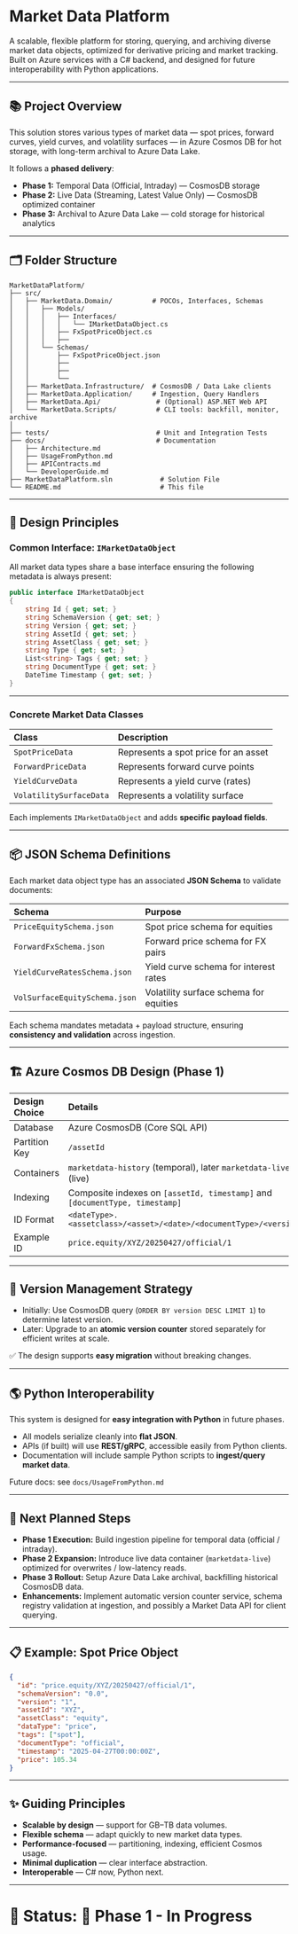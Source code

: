 
# Market Data Platform

A scalable, flexible platform for storing, querying, and archiving diverse market data objects, optimized for derivative pricing and market tracking.  
Built on Azure services with a C# backend, and designed for future interoperability with Python applications.

---

## 📚 Project Overview

This solution stores various types of market data — spot prices, forward curves, yield curves, and volatility surfaces — in Azure Cosmos DB for hot storage, with long-term archival to Azure Data Lake.

It follows a **phased delivery**:

- **Phase 1:** Temporal Data (Official, Intraday) — CosmosDB storage
- **Phase 2:** Live Data (Streaming, Latest Value Only) — CosmosDB optimized container
- **Phase 3:** Archival to Azure Data Lake — cold storage for historical analytics

---

## 🗂 Folder Structure

```plaintext
MarketDataPlatform/
├── src/
│   ├── MarketData.Domain/          # POCOs, Interfaces, Schemas
│   │   ├── Models/
│   │   │   ├── Interfaces/
│   │   │   │   └── IMarketDataObject.cs
│   │   │   ├── FxSpotPriceObject.cs
│   │   │   ├── 
│   │   └── Schemas/
│   │       ├── FxSpotPriceObject.json
│   │       ├── 
│   │       ├── 
│   │       └── 
│   ├── MarketData.Infrastructure/  # CosmosDB / Data Lake clients
│   ├── MarketData.Application/     # Ingestion, Query Handlers
│   ├── MarketData.Api/              # (Optional) ASP.NET Web API
│   └── MarketData.Scripts/          # CLI tools: backfill, monitor, archive
│
├── tests/                           # Unit and Integration Tests
├── docs/                            # Documentation
│   ├── Architecture.md
│   ├── UsageFromPython.md
│   ├── APIContracts.md
│   └── DeveloperGuide.md
├── MarketDataPlatform.sln            # Solution File
└── README.md                         # This file
```

---

## 🎨 Design Principles

### Common Interface: `IMarketDataObject`

All market data types share a base interface ensuring the following metadata is always present:

```csharp
public interface IMarketDataObject
{
    string Id { get; set; }
    string SchemaVersion { get; set; }
    string Version { get; set; }
    string AssetId { get; set; }
    string AssetClass { get; set; }
    string Type { get; set; }
    List<string> Tags { get; set; }
    string DocumentType { get; set; }
    DateTime Timestamp { get; set; }
}
```

---

### Concrete Market Data Classes

| Class | Description |
|:------|:------------|
| `SpotPriceData` | Represents a spot price for an asset |
| `ForwardPriceData` | Represents forward curve points |
| `YieldCurveData` | Represents a yield curve (rates) |
| `VolatilitySurfaceData` | Represents a volatility surface |

Each implements `IMarketDataObject` and adds **specific payload fields**.

---

## 📦 JSON Schema Definitions

Each market data object type has an associated **JSON Schema** to validate documents:

| Schema | Purpose |
|:-------|:--------|
| `PriceEquitySchema.json` | Spot price schema for equities |
| `ForwardFxSchema.json` | Forward price schema for FX pairs |
| `YieldCurveRatesSchema.json` | Yield curve schema for interest rates |
| `VolSurfaceEquitySchema.json` | Volatility surface schema for equities |

Each schema mandates metadata + payload structure, ensuring **consistency and validation** across ingestion.

---

## 🏗 Azure Cosmos DB Design (Phase 1)

| Design Choice | Details                                                                     |
|:--------------|:----------------------------------------------------------------------------|
| Database | Azure CosmosDB (Core SQL API)                                               |
| Partition Key | `/assetId`                                                                  |
| Containers | `marketdata-history` (temporal), later `marketdata-live` (live)             |
| Indexing | Composite indexes on `[assetId, timestamp]` and `[documentType, timestamp]` |
| ID Format | `<dateType>.<assetclass>/<asset>/<date>/<documentType>/<version>`          |
| Example ID | `price.equity/XYZ/20250427/official/1`                                      |

---

## 🧠 Version Management Strategy

- Initially: Use CosmosDB query (`ORDER BY version DESC LIMIT 1`) to determine latest version.
- Later: Upgrade to an **atomic version counter** stored separately for efficient writes at scale.

✅ The design supports **easy migration** without breaking changes.

---

## 🌎 Python Interoperability

This system is designed for **easy integration with Python** in future phases.

- All models serialize cleanly into **flat JSON**.
- APIs (if built) will use **REST/gRPC**, accessible easily from Python clients.
- Documentation will include sample Python scripts to **ingest/query market data**.

Future docs: see `docs/UsageFromPython.md`

---

## 🚀 Next Planned Steps

- **Phase 1 Execution:** Build ingestion pipeline for temporal data (official / intraday).
- **Phase 2 Expansion:** Introduce live data container (`marketdata-live`) optimized for overwrites / low-latency reads.
- **Phase 3 Rollout:** Setup Azure Data Lake archival, backfilling historical CosmosDB data.
- **Enhancements:** Implement automatic version counter service, schema registry validation at ingestion, and possibly a Market Data API for client querying.

---

## 📋 Example: Spot Price Object

```json
{
  "id": "price.equity/XYZ/20250427/official/1",
  "schemaVersion": "0.0",
  "version": "1",
  "assetId": "XYZ",
  "assetClass": "equity",
  "dataType": "price",
  "tags": ["spot"],
  "documentType": "official",
  "timestamp": "2025-04-27T00:00:00Z",
  "price": 105.34
}
```

---

## ✨ Guiding Principles

- **Scalable by design** — support for GB–TB data volumes.
- **Flexible schema** — adapt quickly to new market data types.
- **Performance-focused** — partitioning, indexing, efficient Cosmos usage.
- **Minimal duplication** — clear interface abstraction.
- **Interoperable** — C# now, Python next.

---

# 📢 Status: 🔵 Phase 1 - In Progress
